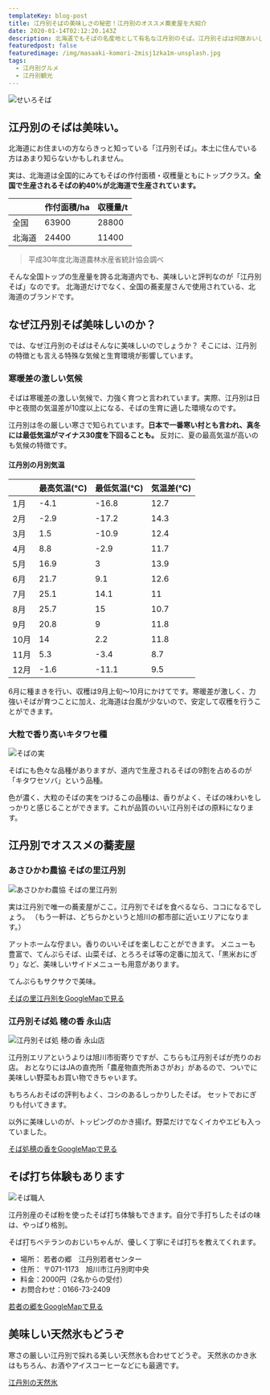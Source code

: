 ```yaml
---
templateKey: blog-post
title: 江丹別そばの美味しさの秘密！江丹別のオススメ蕎麦屋を大紹介
date: 2020-01-14T02:12:20.143Z
description: 北海道でもそばの名産地として有名な江丹別のそば。江丹別そばは何故おいしいのか？さらに江丹別のオススメ蕎麦屋を紹介します。
featuredpost: false
featuredimage: /img/masaaki-komori-2misj1zka1m-unsplash.jpg
tags:
  - 江丹別グルメ
  - 江丹別観光
---
```

![せいろそば](/img/masaaki-komori-2misj1zka1m-unsplash.jpg)

## 江丹別のそばは美味い。

北海道にお住まいの方ならきっと知っている「江丹別そば」。本土に住んでいる方はあまり知らないかもしれません。

実は、北海道は全国的にみてもそばの作付面積・収穫量ともにトップクラス。**全国で生産されるそばの約40%が北海道で生産されています。**

|     | 作付面積/ha | 収穫量/t |
| --- | ------- | ----- |
| 全国  | 63900   | 28800 |
| 北海道 | 24400   | 11400 |

> 平成30年度北海道農林水産省統計協会調べ

そんな全国トップの生産量を誇る北海道内でも、美味しいと評判なのが「江丹別そば」なのです。
北海道だけでなく、全国の蕎麦屋さんで使用されている、北海道のブランドです。

## なぜ江丹別そば美味しいのか？

では、なぜ江丹別のそばはそんなに美味しいのでしょうか？
そこには、江丹別の特徴とも言える特殊な気候と生育環境が影響しています。

### 寒暖差の激しい気候

そばは寒暖差の激しい気候で、力強く育つと言われています。実際、江丹別は日中と夜間の気温差が10度以上になる、そばの生育に適した環境なのです。

江丹別は冬の厳しい寒さで知られています。**日本で一番寒い村とも言われ、真冬には最低気温がマイナス30度を下回ることも。** 反対に、夏の最高気温が高いのも気候の特徴です。

#### 江丹別の月別気温

|     | 最高気温(°C) | 最低気温(°C) | 気温差(°C) |
| --- | -------- | -------- | ------- |
| 1月  | \-4.1    | \-16.8   | 12.7    |
| 2月  | \-2.9    | \-17.2   | 14.3    |
| 3月  | 1.5      | \-10.9   | 12.4    |
| 4月  | 8.8      | \-2.9    | 11.7    |
| 5月  | 16.9     | 3        | 13.9    |
| 6月  | 21.7     | 9.1      | 12.6    |
| 7月  | 25.1     | 14.1     | 11      |
| 8月  | 25.7     | 15       | 10.7    |
| 9月  | 20.8     | 9        | 11.8    |
| 10月 | 14       | 2.2      | 11.8    |
| 11月 | 5.3      | \-3.4    | 8.7     |
| 12月 | \-1.6    | \-11.1   | 9.5     |

6月に種まきを行い、収穫は9月上旬～10月にかけてです。寒暖差が激しく、力強いそばが育つことに加え、北海道は台風が少ないので、安定して収穫を行うことができます。

### 大粒で香り高いキタワセ種

![そばの実](/img/sobonomi.jpeg)

そばにも色々な品種がありますが、道内で生産されるそばの9割を占めるのが「キタワセソバ」という品種。

色が濃く、大粒のそばの実をつけるこの品種は、香りがよく、そばの味わいをしっかりと感じることができます。これが品質のいい江丹別そばの原料になります。

## 江丹別でオススメの蕎麦屋

### あさひかわ農協 そばの里江丹別

![あさひかわ農協 そばの里江丹別](/img/スクリーンショット-2020-01-14-14.49.27.png)

実は江丹別で唯一の蕎麦屋がここ。江丹別でそばを食べるなら、ココになるでしょう。
（もう一軒は、どちらかというと旭川の都市部に近いエリアになります。）

アットホームな佇まい。香りのいいそばを楽しむことができます。
メニューも豊富で、てんぷらそば、山菜そば、とろろそば等の定番に加えて、「黒米おにぎり」など、美味しいサイドメニューも用意があります。

てんぷらもサクサクで美味。

[そばの里江丹別をGoogleMapで見る](https://goo.gl/maps/D4p5mammpQ7WqEwT9)

### 江丹別そば処 穂の香 永山店

![江丹別そば処 穂の香 永山店](/img/スクリーンショット-2020-01-14-15.11.39.png)

江丹別エリアというよりは旭川市街寄りですが、こちらも江丹別そばが売りのお店。
おとなりにはJAの直売所「農産物直売所あさがお」があるので、ついでに美味しい野菜もお買い物できちゃいます。

もちろんおそばの評判もよく、コシのあるしっかりしたそば。
セットでおにぎりも付いてきます。

以外に美味しいのが、トッピングのかき揚げ。野菜だけでなくイカやエビも入っていました。

[そば処穂の香をGoogleMapで見る](https://goo.gl/maps/pm1WtKHT7sJ31wqA8)


## そば打ち体験もあります

![そば職人](/img/mitya-ivanov-pq64mh1h2wa-unsplash.jpg)

江丹別産のそば粉を使ったそば打ち体験もできます。自分で手打ちしたそばの味は、やっぱり格別。

そば打ちベテランのおじいちゃんが、優しく丁寧にそば打ちを教えてくれます。

* 場所： 若者の郷　江丹別若者センター
* 住所： 〒071-1173　旭川市江丹別町中央
* 料金：2000円（2名からの受付）
* お問合わせ：0166-73-2409

[若者の郷をGoogleMapで見る](https://goo.gl/maps/mvFLgL4v9hgW2Akm7)


## 美味しい天然氷もどうぞ

寒さの厳しい江丹別で採れる美しい天然氷も合わせてどうぞ。
天然氷のかき氷はもちろん、お酒やアイスコーヒーなどにも最適です。

[江丹別の天然氷](https://engori.com/)
